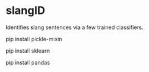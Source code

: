 # slangID
Identifies slang sentences via a few trained classifiers.

pip install pickle-mixin

pip install sklearn

pip install pandas
